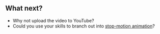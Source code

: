 ## What next?

- Why not upload the video to YouTube? 
- Could you use your skills to branch out into [stop-motion animation](https://learning-admin.raspberrypi.org/en/projects/push-button-stop-motion)? 

